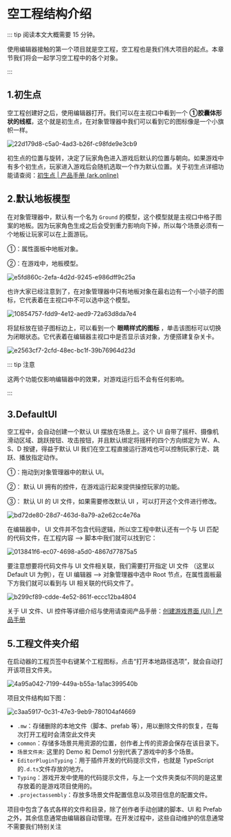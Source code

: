 # 空工程结构介绍

::: tip 阅读本文大概需要 15 分钟。

使用编辑器接触的第一个项目就是空工程，空工程也是我们伟大项目的起点。本章节我们将会一起学习空工程中的各个对象。

:::


## 1.初生点

空工程创建好之后，使用编辑器打开。我们可以在主视口中看到一个  **①胶囊体形状的线框**，这个就是初生点，在对象管理器中我们可以看到它的图标像是一个小旗帜一样。

![22d179d8-c5a0-4ad3-b26f-c98fde9e3cb9](https://arkimg.ark.online/22d179d8-c5a0-4ad3-b26f-c98fde9e3cb9.webp)

初生点的位置与旋转，决定了玩家角色进入游戏后默认的位置与朝向。如果游戏中有多个初生点，玩家进入游戏后会随机选取一个作为默认位置。关于初生点详细功能请查阅：[初生点 | 产品手册 (ark.online)](https://docs.ark.online/GameplayObjects/SpawnPoint.html)

## 2.默认地板模型

在对象管理器中，默认有一个名为 `Ground` 的模型，这个模型就是主视口中格子图案的地板。因为玩家角色生成之后会受到重力影响向下掉，所以每个场景必须有一个地板让玩家可以在上面游玩。

①：属性面板中地板对象。

②：在游戏中，地板模型。

![e5fd860c-2efa-4d2d-9245-e986dff9c25a](https://arkimg.ark.online/e5fd860c-2efa-4d2d-9245-e986dff9c25a.webp)

也许大家已经注意到了，在对象管理器中只有地板对象在最右边有一个小锁子的图标，它代表着在主视口中不可以选中这个模型。

![10854757-fdd9-4e12-aed9-72a63d8da7e4](https://arkimg.ark.online/10854757-fdd9-4e12-aed9-72a63d8da7e4.webp)

将鼠标放在锁子图标边上，可以看到一个 **眼睛样式的图标** ，单击该图标可以切换为闭眼状态。它代表着在编辑器主视口中是否显示该对象，方便搭建复杂关卡。

![e2563cf7-2cfd-48ec-bc1f-39b76964d23d](https://arkimg.ark.online/e2563cf7-2cfd-48ec-bc1f-39b76964d23d.webp)

::: tip 注意

这两个功能仅影响编辑器中的效果，对游戏运行后不会有任何影响。

:::

## 3.DefaultUI

空工程中，会自动创建一个默认 UI 摆放在场景上。这个 UI 自带了摇杆、摄像机滑动区域、跳跃按钮、攻击按钮，并且默认绑定将摇杆的四个方向绑定为 W、A、S、D 按键，得益于默认 UI 我们在空工程直接运行游戏也可以控制玩家行走、跳跃、播放指定动作。

①：拖动到对象管理器中的默认 UI。

②： 默认 UI 拥有的控件，在游戏运行起来提供操控玩家的功能。

③： 默认 UI 的 UI 文件，如果需要修改默认 UI ，可以打开这个文件进行修改。

![bd72de80-28d7-463d-8a79-a2e62cc4e76a](https://arkimg.ark.online/bd72de80-28d7-463d-8a79-a2e62cc4e76a.webp)

在编辑器中， UI 文件并不包含代码逻辑，所以空工程中默认还有一个与 UI 匹配的代码文件，在工程内容 --> 脚本中我们就可以找到它：

![013841f6-ec07-4698-a5d0-4867d77875a5](https://arkimg.ark.online/013841f6-ec07-4698-a5d0-4867d77875a5.webp)

要注意想要将代码文件与 UI 文件相关联，我们需要打开指定 UI 文件 （这里以 Default UI 为例），在 UI 编辑器 --> 对象管理器中选中 Root 节点，在属性面板最下方我们就可以看到与 UI 相关联的代码文件了。

![b299cf89-cdde-4e52-861f-eccc12ba4804](https://arkimg.ark.online/b299cf89-cdde-4e52-861f-eccc12ba4804.webp)

关于 UI 文件、UI 控件等详细介绍与使用请查阅产品手册：[创建游戏界面 (UI) | 产品手册 ](https://docs.ark.online/UI/CreatingUserInterface(UI).html#如何创建游戏界面)

## 5.工程文件夹介绍

在启动器的工程页签中右键某个工程图标，点击“打开本地路径选项”，就会自动打开该项目文件夹。

![4a95a042-7199-449a-b55a-1a1ac399540b](https://arkimg.ark.online/4a95a042-7199-449a-b55a-1a1ac399540b.webp)

项目文件结构如下图：

![c3aa5917-0c31-47e3-9eb9-780104af4669](https://arkimg.ark.online/c3aa5917-0c31-47e3-9eb9-780104af4669.webp)

- `.mw`：存储删除的本地文件（脚本、prefab 等），用以删除文件的恢复，在每次打开工程时会清空此文件夹
- `common`：存储多场景共用资源的位置，创作者上传的资源会保存在该目录下。
- `场景文件夹`: 这里的 Demo 和 Demo1 分别代表了游戏中的多个场景。
- `EditorPluginTyping`：用于插件开发的代码提示文件，也就是 TypeScript 的`.d.ts`文件存放的地方。
- `Typing`：游戏开发中使用的代码提示文件，与上一个文件夹类似不同的是这里存放着的是游戏项目使用的。
- `.projectassembly`：存放多场景文件配置信息以及项目信息的配置文件。

项目中包含了各式各样的文件和目录，除了创作者手动创建的脚本、UI 和 Prefab 之外，其余信息通常由编辑器自动管理。在开发过程中，这些自动维护的信息通常不需要我们特别关注
